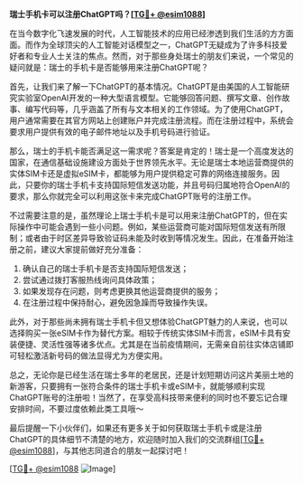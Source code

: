 **瑞士手机卡可以注册ChatGPT吗？[[TG💪+ @esim1088](https://t.me/s/esim1088)]**

在当今数字化飞速发展的时代，人工智能技术的应用已经渗透到我们生活的方方面面。而作为全球顶尖的人工智能对话模型之一，ChatGPT无疑成为了许多科技爱好者和专业人士关注的焦点。然而，对于那些身处瑞士的朋友们来说，一个常见的疑问就是：瑞士的手机卡是否能够用来注册ChatGPT呢？

首先，让我们来了解一下ChatGPT的基本情况。ChatGPT是由美国的人工智能研究实验室OpenAI开发的一种大型语言模型。它能够回答问题、撰写文章、创作故事、编写代码等，几乎涵盖了所有与文本相关的工作领域。为了使用ChatGPT，用户通常需要在其官方网站上创建账户并完成注册流程。而在注册过程中，系统会要求用户提供有效的电子邮件地址以及手机号码进行验证。

那么，瑞士的手机卡能否满足这一需求呢？答案是肯定的！瑞士是一个高度发达的国家，在通信基础设施建设方面处于世界领先水平。无论是瑞士本地运营商提供的实体SIM卡还是虚拟eSIM卡，都能够为用户提供稳定可靠的网络连接服务。因此，只要你的瑞士手机卡支持国际短信发送功能，并且号码归属地符合OpenAI的要求，那么你就完全可以利用这张卡来完成ChatGPT账号的注册工作。

不过需要注意的是，虽然理论上瑞士手机卡是可以用来注册ChatGPT的，但在实际操作中可能会遇到一些小问题。例如，某些运营商可能对国际短信发送有所限制；或者由于时区差异导致验证码未能及时收到等情况发生。因此，在准备开始注册之前，建议大家提前做好充分准备：

1. 确认自己的瑞士手机卡是否支持国际短信发送；
2. 尝试通过拨打客服热线询问具体政策；
3. 如果发现存在问题，则考虑更换其他运营商提供的服务；
4. 在注册过程中保持耐心，避免因急躁而导致操作失误。

此外，对于那些尚未拥有瑞士手机卡但又想体验ChatGPT魅力的人来说，也可以选择购买一张eSIM卡作为替代方案。相较于传统实体SIM卡而言，eSIM卡具有安装便捷、灵活性强等诸多优点。尤其是在当前疫情期间，无需亲自前往实体店铺即可轻松激活新号码的做法显得尤为方便实用。

总之，无论你是已经生活在瑞士多年的老居民，还是计划短期访问这片美丽土地的新游客，只要拥有一张符合条件的瑞士手机卡或eSIM卡，就能够顺利实现ChatGPT账号的注册啦！当然了，在享受高科技带来便利的同时也不要忘记合理安排时间，不要过度依赖此类工具哦～

最后提醒一下小伙伴们，如果还有更多关于如何获取瑞士手机卡或是注册ChatGPT的具体细节不清楚的地方，欢迎随时加入我们的交流群组[[TG💪+ @esim1088](https://t.me/s/esim1088)]，与其他志同道合的朋友一起探讨吧！

[[TG💪+ @esim1088](https://t.me/s/esim1088) ![Image](https://i.postimg.cc/4NQfJmqS/Snipaste-2025-05-13-00-14-12.png)]